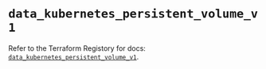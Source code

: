 # `data_kubernetes_persistent_volume_v1`

Refer to the Terraform Registory for docs: [`data_kubernetes_persistent_volume_v1`](https://registry.terraform.io/providers/hashicorp/kubernetes/2.25.2/docs/data-sources/persistent_volume_v1).
